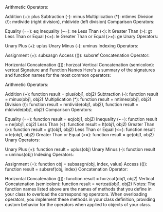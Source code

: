 Arithmetic Operators:

Addition (+): plus
Subtraction (-): minus
Multiplication (*): mtimes
Division (/): mrdivide (right division), mldivide (left division)
Comparison Operators:

Equality (==): eq
Inequality (~=): ne
Less Than (<): lt
Greater Than (>): gt
Less Than or Equal (<=): le
Greater Than or Equal (>=): ge
Unary Operators:

Unary Plus (+): uplus
Unary Minus (-): uminus
Indexing Operators:

Assignment (=): subsasgn
Access (()): subsref
Concatenation Operator:

Horizontal Concatenation ([]): horzcat
Vertical Concatenation (semicolon): vertcat
Signature and Function Names
Here's a summary of the signatures and function names for the most common operators:

Arithmetic Operators:

Addition (+): function result = plus(obj1, obj2)
Subtraction (-): function result = minus(obj1, obj2)
Multiplication (*): function result = mtimes(obj1, obj2)
Division (/): function result = mrdivide(obj1, obj2), function result = mldivide(obj1, obj2)
Comparison Operators:

Equality (==): function result = eq(obj1, obj2)
Inequality (~=): function result = ne(obj1, obj2)
Less Than (<): function result = lt(obj1, obj2)
Greater Than (>): function result = gt(obj1, obj2)
Less Than or Equal (<=): function result = le(obj1, obj2)
Greater Than or Equal (>=): function result = ge(obj1, obj2)
Unary Operators:

Unary Plus (+): function result = uplus(obj)
Unary Minus (-): function result = uminus(obj)
Indexing Operators:

Assignment (=): function obj = subsasgn(obj, index, value)
Access (()): function result = subsref(obj, index)
Concatenation Operator:

Horizontal Concatenation ([]): function result = horzcat(obj1, obj2)
Vertical Concatenation (semicolon): function result = vertcat(obj1, obj2)
Notes:
The function names listed above are the names of methods that you define in your class to overload the corresponding operators.
When overloading operators, you implement these methods in your class definition, providing custom behavior for the operators when applied to objects of your class.